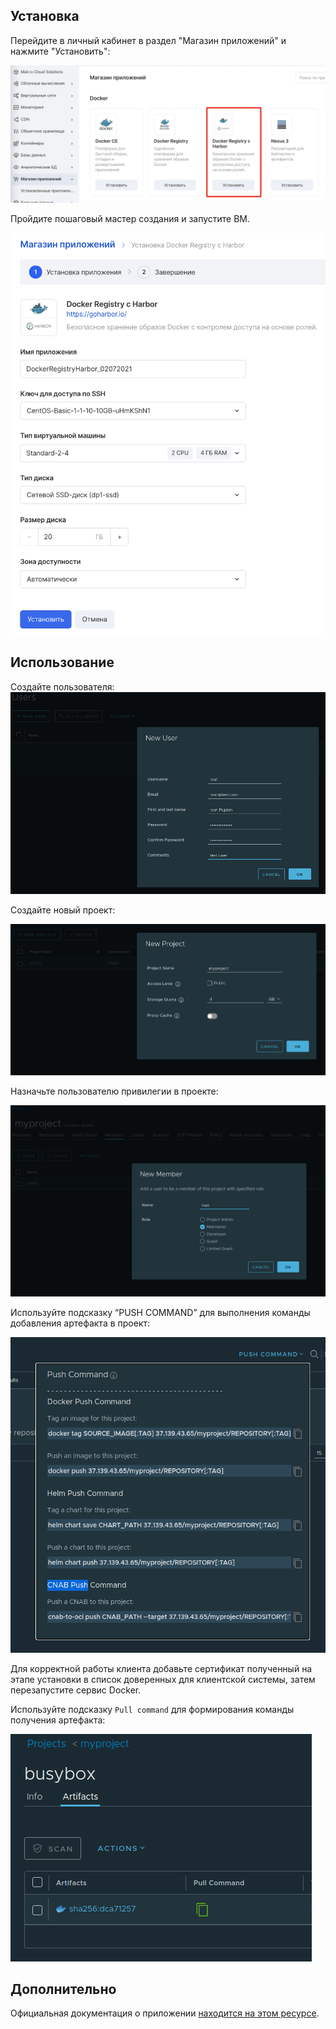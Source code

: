 ## Установка

Перейдите в личный кабинет в раздел "Магазин приложений" и нажмите "Установить":

![](./assets/1625231387832-1625231387832.png)

Пройдите пошаговый мастер создания и запустите ВМ.

![](./assets/1625231433885-1625231433884.png)

## Использование

Создайте пользователя:![](./assets/1625231603840-1625231603840.png)

Создайте новый проект:

![](./assets/1625231544319-1625231544319.png)

Назначьте пользователю привилегии в проекте:

![](./assets/1625231680330-1625231680330.png)

Используйте подсказку “PUSH COMMAND” для выполнения команды добавления артефакта в проект:

![](./assets/1625231710787-1625231710787.png)

<warn>

Для корректной работы клиента добавьте сертификат полученный на этапе установки в список доверенных для клиентской системы, затем перезапустите сервис Docker.

</warn>

Используйте подсказку `Pull command` для формирования команды получения артефакта:

![](./assets/1625231730241-1625231730241.png)

## Дополнительно

Официальная документация о приложении [находится на этом ресурсе](https://goharbor.io/docs/2.2.0/administration/).
